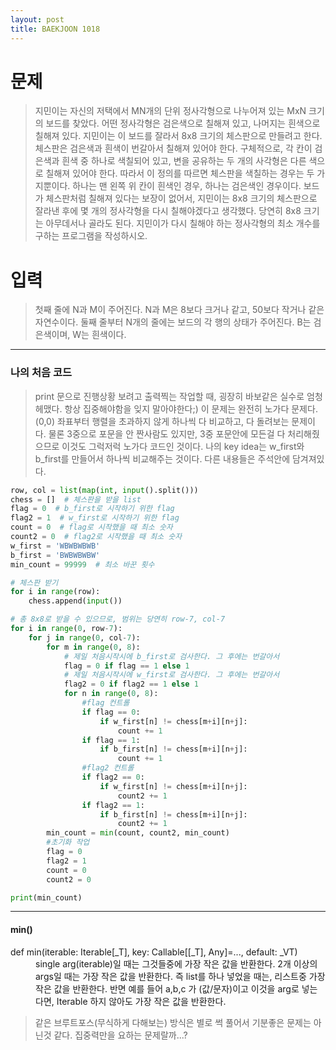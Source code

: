 ```yaml
---
layout: post
title: BAEKJOON 1018
---
```


# 문제
> 지민이는 자신의 저택에서 MN개의 단위 정사각형으로 나누어져 있는 MxN 크기의 보드를 찾았다. 어떤 정사각형은 검은색으로 칠해져 있고, 나머지는 흰색으로 칠해져 있다. 지민이는 이 보드를 잘라서 8x8 크기의 체스판으로 만들려고 한다.
체스판은 검은색과 흰색이 번갈아서 칠해져 있어야 한다. 구체적으로, 각 칸이 검은색과 흰색 중 하나로 색칠되어 있고, 변을 공유하는 두 개의 사각형은 다른 색으로 칠해져 있어야 한다. 따라서 이 정의를 따르면 체스판을 색칠하는 경우는 두 가지뿐이다. 하나는 맨 왼쪽 위 칸이 흰색인 경우, 하나는 검은색인 경우이다.
보드가 체스판처럼 칠해져 있다는 보장이 없어서, 지민이는 8x8 크기의 체스판으로 잘라낸 후에 몇 개의 정사각형을 다시 칠해야겠다고 생각했다. 당연히 8x8 크기는 아무데서나 골라도 된다. 지민이가 다시 칠해야 하는 정사각형의 최소 개수를 구하는 프로그램을 작성하시오.

# 입력
> 첫째 줄에 N과 M이 주어진다. N과 M은 8보다 크거나 같고, 50보다 작거나 같은 자연수이다. 둘째 줄부터 N개의 줄에는 보드의 각 행의 상태가 주어진다. B는 검은색이며, W는 흰색이다.

-----
### 나의 처음 코드

>  print 문으로 진행상황 보려고 출력찍는 작업할 때, 굉장히 바보같은 실수로 엄청 헤맸다. 항상 집중해야함을 잊지 말아야한다;)
이 문제는 완전히 노가다 문제다. (0,0) 좌표부터 행렬을 초과하지 않게 하나씩 다 비교하고, 다 돌려보는 문제이다. 물론 3중으로 포문을 안 짠사람도 있지만, 3중 포문안에 모든걸 다 처리해줬으므로 이것도 그럭저럭 노가다 코드인 것이다.
나의 key idea는 w_first와 b_first를 만들어서 하나씩 비교해주는 것이다. 다른 내용들은 주석안에 담겨져있다.

~~~python
row, col = list(map(int, input().split()))
chess = []  # 체스판을 받을 list
flag = 0  # b_first로 시작하기 위한 flag
flag2 = 1  # w_first로 시작하기 위한 flag
count = 0  # flag로 시작했을 때 최소 숫자
count2 = 0  # flag2로 시작했을 때 최소 숫자
w_first = 'WBWBWBWB'
b_first = 'BWBWBWBW'
min_count = 99999  # 최소 바꾼 횟수

# 체스판 받기
for i in range(row):
    chess.append(input())

# 총 8x8로 받을 수 있으므로, 범위는 당연히 row-7, col-7
for i in range(0, row-7):
    for j in range(0, col-7):
        for m in range(0, 8):
            # 제일 처음시작시에 b_first로 검사한다. 그 후에는 번갈아서
            flag = 0 if flag == 1 else 1
            # 제일 처음시작시에 w_first로 검사한다. 그 후에는 번갈아서
            flag2 = 0 if flag2 == 1 else 1
            for n in range(0, 8):
                #flag 컨트롤
                if flag == 0:
                    if w_first[n] != chess[m+i][n+j]:
                        count += 1
                if flag == 1:
                    if b_first[n] != chess[m+i][n+j]:
                        count += 1
                #flag2 컨트롤
                if flag2 == 0:
                    if w_first[n] != chess[m+i][n+j]:
                        count2 += 1
                if flag2 == 1:
                    if b_first[n] != chess[m+i][n+j]:
                        count2 += 1
        min_count = min(count, count2, min_count)
        #초기화 작업
        flag = 0
        flag2 = 1
        count = 0
        count2 = 0

print(min_count)
~~~
-----
#### min()
<dl>
        <dt>def min(iterable: Iterable[_T], key: Callable[[_T], Any]=..., default: _VT)</dt>
        <dd> single arg(iterable)일 때는 그것들중에 가장 작은 값을 반환한다. 2개 이상의 args일 때는 가장 작은
        값을 반환한다. 즉 list를 하나 넣었을 때는, 리스트중 가장 작은 값을 반환한다. 반면 예를 들어 a,b,c 가 (값/문자)이고
        이것을 arg로 넣는다면, Iterable 하지 않아도 가장 작은 값을 반환한다. 
        </dd>
</dl>

> 같은 브루트포스(무식하게 다해보는) 방식은 별로 썩 풀어서 기분좋은 문제는 아닌것 같다. 집중력만을 요하는 문제랄까...?
